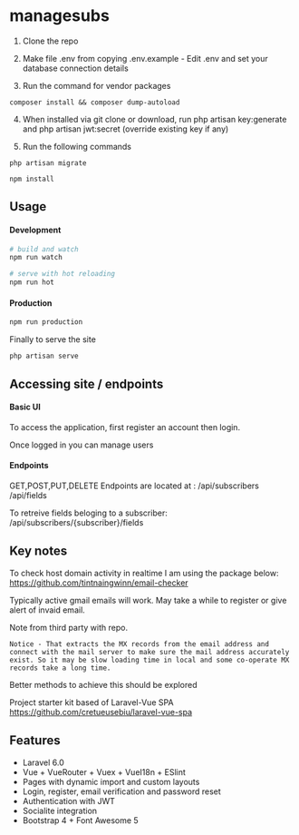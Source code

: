 # managesubs

1) Clone the repo

2) Make file .env from copying .env.example - Edit .env and set your database connection details

3) Run the command for vendor packages
```
composer install && composer dump-autoload
```

4) When installed via git clone or download, run php artisan key:generate and php artisan jwt:secret (override existing key if any)

5) Run the following commands
```
php artisan migrate
```

```
npm install
```

## Usage

#### Development

```bash
# build and watch
npm run watch

# serve with hot reloading
npm run hot
```

#### Production

```bash
npm run production
```

Finally to serve the site

```
php artisan serve
```

## Accessing site / endpoints

#### Basic UI

To access the application, first register an account then login.

Once logged in you can manage users

#### Endpoints

GET,POST,PUT,DELETE Endpoints are located at :
/api/subscribers
/api/fields

To retreive fields beloging to a subscriber:
/api/subscribers/{subscriber}/fields


## Key notes

To check host domain activity in realtime I am using the package below: https://github.com/tintnaingwinn/email-checker

Typically active gmail emails will work. May take a while to register or give alert of invaid email.

Note from third party with repo.
```
Notice - That extracts the MX records from the email address and connect with the mail server to make sure the mail address accurately exist. So it may be slow loading time in local and some co-operate MX records take a long time.
```

Better methods to achieve this should be explored

Project starter kit based of Laravel-Vue SPA https://github.com/cretueusebiu/laravel-vue-spa

## Features

- Laravel 6.0
- Vue + VueRouter + Vuex + VueI18n + ESlint
- Pages with dynamic import and custom layouts
- Login, register, email verification and password reset
- Authentication with JWT
- Socialite integration
- Bootstrap 4 + Font Awesome 5
